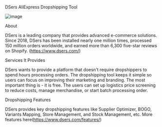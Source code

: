 DSers AliExpress Dropshipping Tool

![image](https://user-images.githubusercontent.com/100338680/169973588-3fc9f4a3-0d22-4c74-89a6-570ad8a191d2.png)


About

DSers is a leading company that provides advanced e-commerce solutions. Since 2018, DSers has been installed nearly one million times, processed 150 million orders worldwide, and earned more than 6,300 five-star reviews on Shopify. (https://www.dsers.com/)

Services It Provides

DSers wants to provide a platform that doesn't require dropshippers to spend hours processing orders. The dropshipping tool keeps it simple so users can focus on improving their marketing and branding. The most important thing is - it is free. The users can set up logistics price screening to reduce costs, manage merchandise, or start batch processing order.

Dropshipping Features

DSers provides key dropshipping features like Supplier Optimizer, BOGO, Variants Mapping, Store Management, and Stock Management, etc. More features here(https://www.dsers.com/features/)
